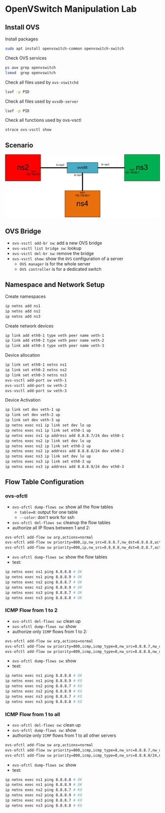 # OpenVSwitch Manipulation Lab
## Install OVS
Install packages
```bash
sudo apt install openvswitch-common openvswitch-switch
```

Check OVS services
```bash
ps aux grep openvswitch
lsmod  grep openvswitch
```

Check all files used by `ovs-vswitchd`
```bash
lsof -p PID
```

Check all files used by `ovsdb-server`
```bash
lsof -p PID
```

Check all functions used by ovs-vsctl
```bash
strace ovs-vsctl show
```

## Scenario
![Working Scenario with OVS](ovs-manipulation.jpg) 

## OVS Bridge
- `ovs-vsctl add-br sw`: add a new OVS bridge 
- `ovs-vsctl list bridge sw`: lookup
- `ovs-vsctl del-br sw`: remove the bridge
- `ovs-vsctl show`: show the `OVS` configuration of a server
  - `OVS manager` is for the whole server
  - `OVS controller` is for a dedicated switch

## Namespace and Network Setup
Create namespaces
```bash
ip netns add ns1
ip netns add ns2
ip netns add ns3
```

Create network devices
```bash
ip link add eth0-1 type veth peer name veth-1
ip link add eth0-2 type veth peer name veth-2
ip link add eth0-3 type veth peer name veth-3
```

Device allocation
```bash
ip link set eth0-1 netns ns1
ip link set eth0-2 netns ns2
ip link set eth0-3 netns ns3
ovs-vsctl add-port sw veth-1
ovs-vsctl add-port sw veth-2
ovs-vsctl add-port sw veth-3
```

Device Activation
```bash
ip link set dev veth-1 up
ip link set dev veth-2 up
ip link set dev veth-3 up
ip netns exec ns1 ip link set dev lo up
ip netns exec ns1 ip link set eth0-1 up
ip netns exec ns1 ip address add 8.8.8.7/24 dev eth0-1
ip netns exec ns2 ip link set dev lo up
ip netns exec ns2 ip link set eth0-2 up
ip netns exec ns2 ip address add 8.8.8.8/24 dev eth0-2
ip netns exec ns3 ip link set dev lo up
ip netns exec ns3 ip link set eth0-3 up
ip netns exec ns3 ip address add 8.8.8.9/24 dev eth0-3
```

## Flow Table Configuration
### ovs-ofctl 
- `ovs-ofctl dump-flows sw`: show all the flow tables
  - `table=0`: output for one table
  - `--color`: don't work for ssh
- `ovs-ofctl del-flows sw`: cleanup the flow tables
- authorize all IP flows between 1 and 2:
```bash
ovs-ofctl add-flow sw arp,actions=normal
ovs-ofctl add-flow sw priority=800,ip,nw_src=8.8.8.7,nw_dst=8.8.8.8,actions=normal
ovs-ofctl add-flow sw priority=800,ip,nw_src=8.8.8.8,nw_dst=8.8.8.7,actions=normal
```
- `ovs-ofctl dump-flows sw`: show the flow tables
- test:
```bash
ip netns exec ns1 ping 8.8.8.8 # OK 
ip netns exec ns1 ping 8.8.8.9 # OK
ip netns exec ns2 ping 8.8.8.7 # OK
ip netns exec ns2 ping 8.8.8.9 # OK
ip netns exec ns3 ping 8.8.8.7 # OK
ip netns exec ns3 ping 8.8.8.8 # OK
```

### ICMP Flow from 1 to 2
- `ovs-ofctl del-flows sw`: clean up 
- `ovs-ofctl dump-flows sw`: show
- authorize only `ICMP` flows from 1 to 2: 
```bash
ovs-ofctl add-flow sw arp,actions=normal
ovs-ofctl add-flow sw priority=800,icmp,icmp_type=8,nw_src=8.8.8.7,nw_dst=8.8.8.8,actions=normal
ovs-ofctl add-flow sw priority=800,icmp,icmp_type=0,nw_src=8.8.8.8,nw_dst=8.8.8.7,actions=normal
```
- `ovs-ofctl dump-flows sw`: show
- test:
```bash
ip netns exec ns1 ping 8.8.8.8 # OK 
ip netns exec ns1 ping 8.8.8.9 # KO
ip netns exec ns2 ping 8.8.8.7 # KO
ip netns exec ns2 ping 8.8.8.9 # KO
ip netns exec ns3 ping 8.8.8.7 # KO
ip netns exec ns3 ping 8.8.8.8 # KO
```

### ICMP Flow from 1 to all
- `ovs-ofctl del-flows sw`: clean up 
- `ovs-ofctl dump-flows sw`: show
- authorize only `ICMP` flows from 1 to all other servers
```bash
ovs-ofctl add-flow sw arp,actions=normal
ovs-ofctl add-flow sw priority=800,icmp,icmp_type=8,nw_src=8.8.8.7,nw_dst=8.8.8.0/24,actions=normal
ovs-ofctl add-flow sw priority=800,icmp,icmp_type=0,nw_src=8.8.8.0/24,nw_dst=8.8.8.7,actions=normal
```
- `ovs-ofctl dump-flows sw`: show
- test: 
```bash
ip netns exec ns1 ping 8.8.8.8 # OK 
ip netns exec ns1 ping 8.8.8.9 # OK
ip netns exec ns2 ping 8.8.8.7 # KO
ip netns exec ns2 ping 8.8.8.9 # KO
ip netns exec ns3 ping 8.8.8.7 # KO
ip netns exec ns3 ping 8.8.8.8 # KO
```



